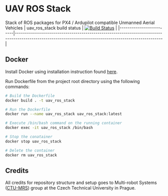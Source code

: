 # UAV ROS Stack
Stack of ROS packages for PX4 / Ardupilot compatible Unmanned Aerial Vehicles
| uav_ros_stack build status | [![Build Status](https://travis-ci.org/lmark1/uav_ros_stack.svg?branch=main)](https://travis-ci.org/lmark1/uav_ros_stack) |
|-------------------------|-------------------------------------------------------------------------------------------------------------------------------------------------------|

## Docker
Install Docker using installation instruction found [here](https://docs.docker.com/engine/install/ubuntu/).

Run Dockerfile from the project root directory using the following commands:
```bash
# Build the Dockerfile
docker build . -t uav_ros_stack

# Run the Dockerfile
docker run --name uav_ros_stack uav_ros_stack:latest

# Execute /bin/bash command on the running container
docker exec -it uav_ros_stack /bin/bash

# Stop the conatainer
docker stop uav_ros_stack

# Delete the container
docker rm uav_ros_stack
```

## Credits

All credits for repository structure and setup goes to Multi-robot Systems ([CTU-MRS](https://github.com/ctu-mrs)) group at the Czech Technical University in Prague.
